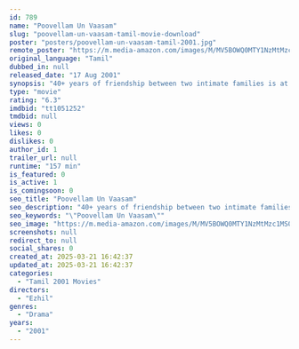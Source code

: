 ```yaml
---
id: 789
name: "Poovellam Un Vaasam"
slug: "poovellam-un-vaasam-tamil-movie-download"
poster: "posters/poovellam-un-vaasam-tamil-2001.jpg"
remote_poster: "https://m.media-amazon.com/images/M/MV5BOWQ0MTY1NzMtMzc1MS00M2RiLTk1MmMtYjA1NzA3OWE4MWNkXkEyXkFqcGc@._V1_SX300.jpg"
original_language: "Tamil"
dubbed_in: null
released_date: "17 Aug 2001"
synopsis: "40+ years of friendship between two intimate families is at stake, when a young woman from one of the families is indignant towards a young man from the other family, when he mistrusts her love towards him."
type: "movie"
rating: "6.3"
imdbid: "tt1051252"
tmdbid: null
views: 0
likes: 0
dislikes: 0
author_id: 1
trailer_url: null
runtime: "157 min"
is_featured: 0
is_active: 1
is_comingsoon: 0
seo_title: "Poovellam Un Vaasam"
seo_description: "40+ years of friendship between two intimate families is at stake, when a young woman from one of the families is indignant towards a young man from the other family, when he mistrusts her love towards him."
seo_keywords: "\"Poovellam Un Vaasam\""
seo_image: "https://m.media-amazon.com/images/M/MV5BOWQ0MTY1NzMtMzc1MS00M2RiLTk1MmMtYjA1NzA3OWE4MWNkXkEyXkFqcGc@._V1_SX300.jpg"
screenshots: null
redirect_to: null
social_shares: 0
created_at: 2025-03-21 16:42:37
updated_at: 2025-03-21 16:42:37
categories:
  - "Tamil 2001 Movies"
directors:
  - "Ezhil"
genres:
  - "Drama"
years:
  - "2001"
---
```

